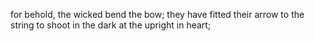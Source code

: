 for behold, the wicked bend the bow; they have fitted their arrow to the string to shoot in the dark at the upright in heart;
